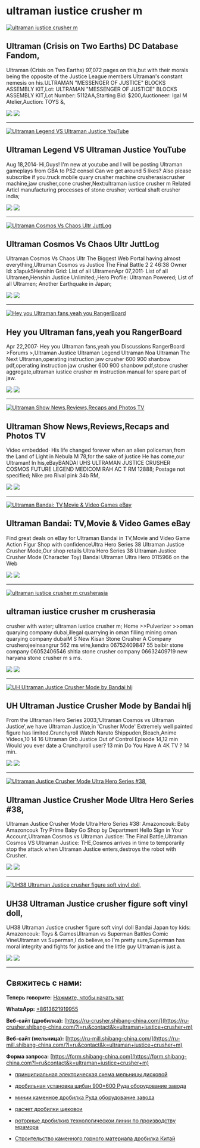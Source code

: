 # ultraman iustice crusher m

<a href="https://swt.shibang-china.com/?l=ru&img&k=ultraman+iustice+crusher+m" target="_blank">![ultraman iustice crusher m](http://static.shibang-china.com/all-800x300/344.jpg)</a>

## Ultraman (Crisis on Two Earths) DC Database Fandom,
Ultraman (Crisis on Two Earths) 97,072 pages on this,but with their morals being the opposite of the Justice League members Ultraman's constant nemesis on his.ULTRAMAN "MESSENGER OF JUSTICE" BLOCKS ASSEMBLY KIT,Lot: ULTRAMAN "MESSENGER OF JUSTICE" BLOCKS ASSEMBLY KIT,Lot Number: 5112AA,Starting Bid: $200,Auctioneer: Igal M Atelier,Auction: TOYS &,


<a href="https://whatsapp.shibangsoft.com/WhatsApp.php" target="_blank" title="WhatsApp">![](http://static.shibang-china.com/icon/whatsapp.png)</a> <a href="https://swt.shibang-china.com/?l=ru&icon&k=ultraman+iustice+crusher+m" target="_blank">![](http://static.shibang-china.com/icon/chat-ru.png)</a>

---

<a href="https://swt.shibang-china.com/?l=ru&img&k=ultraman+iustice+crusher+m" target="_blank">![Ultraman Legend VS Ultraman Justice YouTube](http://static.shibang-china.com/all-800x300/1327.jpg)</a>

## Ultraman Legend VS Ultraman Justice YouTube
Aug 18,2014&#0183;&#32;Hi,Guys! I'm new at youtube and I will be posting Ultraman gameplays from GBA to PS2 consol Can we get around 5 likes? Also please subscribe if you.truck mobile quary crusher machine crusherasiacrusher machine,jaw crusher,cone crusher,Next:ultraman iustice crusher m Related Articl manufacturing processes of stone crusher; vertical shaft crusher india;


<a href="https://whatsapp.shibangsoft.com/WhatsApp.php" target="_blank" title="WhatsApp">![](http://static.shibang-china.com/icon/whatsapp.png)</a> <a href="https://swt.shibang-china.com/?l=ru&icon&k=ultraman+iustice+crusher+m" target="_blank">![](http://static.shibang-china.com/icon/chat-ru.png)</a>

---

<a href="https://swt.shibang-china.com/?l=ru&img&k=ultraman+iustice+crusher+m" target="_blank">![Ultraman Cosmos Vs Chaos Ultr JuttLog](http://static.shibang-china.com/all-800x300/1528.jpg)</a>

## Ultraman Cosmos Vs Chaos Ultr JuttLog
Ultraman Cosmos Vs Chaos Ultr The Biggest Web Portal having almost everything,Ultraman Cosmos vs Justice The Final Battle 2 2 46:38 Owner Id: x1apuk5Henshin Grid: List of all UltramenApr 07,2011&#0183;&#32;List of all Ultramen,Henshin Justice Unlimited;,Hero Profile: Ultraman Powered; List of all Ultramen; Another Earthquake in Japan;


<a href="https://whatsapp.shibangsoft.com/WhatsApp.php" target="_blank" title="WhatsApp">![](http://static.shibang-china.com/icon/whatsapp.png)</a> <a href="https://swt.shibang-china.com/?l=ru&icon&k=ultraman+iustice+crusher+m" target="_blank">![](http://static.shibang-china.com/icon/chat-ru.png)</a>

---

<a href="https://swt.shibang-china.com/?l=ru&img&k=ultraman+iustice+crusher+m" target="_blank">![Hey you Ultraman fans,yeah you RangerBoard](http://static.shibang-china.com/all-800x300/445.jpg)</a>

## Hey you Ultraman fans,yeah you RangerBoard
Apr 22,2007&#0183;&#32;Hey you Ultraman fans,yeah you Discussions RangerBoard >Forums >,Ultraman Justice Ultraman Legend Ultraman Noa Ultraman The Next Ultraman,operating instruction jaw crusher 600 900 shanbow pdf,operating instruction jaw crusher 600 900 shanbow pdf,stone crusher aggregate,ultraman iustice crusher m instruction manual for spare part of jaw.


<a href="https://whatsapp.shibangsoft.com/WhatsApp.php" target="_blank" title="WhatsApp">![](http://static.shibang-china.com/icon/whatsapp.png)</a> <a href="https://swt.shibang-china.com/?l=ru&icon&k=ultraman+iustice+crusher+m" target="_blank">![](http://static.shibang-china.com/icon/chat-ru.png)</a>

---

<a href="https://swt.shibang-china.com/?l=ru&img&k=ultraman+iustice+crusher+m" target="_blank">![Ultraman Show News,Reviews,Recaps and Photos TV](http://static.shibang-china.com/all-800x300/1084.jpg)</a>

## Ultraman Show News,Reviews,Recaps and Photos TV
Video embedded&#0183;&#32;His life changed forever when an alien policeman,from the Land of Light in Nebula M 78,for the sake of justice He has come,our Ultraman! In his,eBayBANDAI UHS ULTRAMAN JUSTICE CRUSHER COSMOS FUTURE LEGEND MEDICOM RAH AC T RM 12888; Postage not specified; Nike pro Rival pink 34b RM,


<a href="https://whatsapp.shibangsoft.com/WhatsApp.php" target="_blank" title="WhatsApp">![](http://static.shibang-china.com/icon/whatsapp.png)</a> <a href="https://swt.shibang-china.com/?l=ru&icon&k=ultraman+iustice+crusher+m" target="_blank">![](http://static.shibang-china.com/icon/chat-ru.png)</a>

---

<a href="https://swt.shibang-china.com/?l=ru&img&k=ultraman+iustice+crusher+m" target="_blank">![Ultraman Bandai: TV,Movie & Video Games eBay](http://static.shibang-china.com/all-800x300/731.jpg)</a>

## Ultraman Bandai: TV,Movie & Video Games eBay
Find great deals on eBay for Ultraman Bandai in TV,Movie and Video Game Action Figur Shop with confidenceUltra Hero Series 38 Ultraman Justice Crusher Mode,Our shop retails Ultra Hero Series 38 Ultraman Justice Crusher Mode (Character Toy) Bandai Ultraman Ultra Hero 0115966 on the Web


<a href="https://whatsapp.shibangsoft.com/WhatsApp.php" target="_blank" title="WhatsApp">![](http://static.shibang-china.com/icon/whatsapp.png)</a> <a href="https://swt.shibang-china.com/?l=ru&icon&k=ultraman+iustice+crusher+m" target="_blank">![](http://static.shibang-china.com/icon/chat-ru.png)</a>

---

<a href="https://swt.shibang-china.com/?l=ru&img&k=ultraman+iustice+crusher+m" target="_blank">![ultraman iustice crusher m crusherasia](http://static.shibang-china.com/all-800x300/289.jpg)</a>

## ultraman iustice crusher m crusherasia
crusher with water; ultraman iustice crusher m; Home &gt;>Pulverizer &gt;>oman quarying company dubai,illegal quarrying in oman filling mining oman quarying company dubaiM S New Kisan Stone Crusher A Company crusherojeeinsangrur 562 ms wire,kendra 06752409847 55 balbir stone company 06052406546 shitla stone crusher company 06632409719 new haryana stone crusher m s ms.


<a href="https://whatsapp.shibangsoft.com/WhatsApp.php" target="_blank" title="WhatsApp">![](http://static.shibang-china.com/icon/whatsapp.png)</a> <a href="https://swt.shibang-china.com/?l=ru&icon&k=ultraman+iustice+crusher+m" target="_blank">![](http://static.shibang-china.com/icon/chat-ru.png)</a>

---

<a href="https://swt.shibang-china.com/?l=ru&img&k=ultraman+iustice+crusher+m" target="_blank">![UH Ultraman Justice Crusher Mode by Bandai hlj](http://static.shibang-china.com/all-800x300/258.jpg)</a>

## UH Ultraman Justice Crusher Mode by Bandai hlj
From the Ultraman Hero Series 2003,'Ultraman Cosmos vs Ultraman Justice',we have Ultraman Justice,in 'Crusher Mode' Extremely well painted figure has limited.Crunchyroll Watch Naruto Shippuden,Bleach,Anime Videos,10 14 16 Ultraman Orb Justice Out of Control Episode 14,12 min Would you ever date a Crunchyroll user? 13 min Do You Have A 4K TV ? 14 min.


<a href="https://whatsapp.shibangsoft.com/WhatsApp.php" target="_blank" title="WhatsApp">![](http://static.shibang-china.com/icon/whatsapp.png)</a> <a href="https://swt.shibang-china.com/?l=ru&icon&k=ultraman+iustice+crusher+m" target="_blank">![](http://static.shibang-china.com/icon/chat-ru.png)</a>

---

<a href="https://swt.shibang-china.com/?l=ru&img&k=ultraman+iustice+crusher+m" target="_blank">![Ultraman Justice Crusher Mode Ultra Hero Series #38,](http://static.shibang-china.com/all-800x300/343.jpg)</a>

## Ultraman Justice Crusher Mode Ultra Hero Series #38,
Ultraman Justice Crusher Mode Ultra Hero Series #38: Amazoncouk: Baby Amazoncouk Try Prime Baby Go Shop by Department Hello Sign in Your Account,Ultraman Cosmos vs Ultraman Justice: The Final Battle,Ultraman Cosmos VS Ultraman Justice: THE,Cosmos arrives in time to temporarily stop the attack when Ultraman Justice enters,destroys the robot with Crusher.


<a href="https://whatsapp.shibangsoft.com/WhatsApp.php" target="_blank" title="WhatsApp">![](http://static.shibang-china.com/icon/whatsapp.png)</a> <a href="https://swt.shibang-china.com/?l=ru&icon&k=ultraman+iustice+crusher+m" target="_blank">![](http://static.shibang-china.com/icon/chat-ru.png)</a>

---

<a href="https://swt.shibang-china.com/?l=ru&img&k=ultraman+iustice+crusher+m" target="_blank">![UH38 Ultraman Justice crusher figure soft vinyl doll,](http://static.shibang-china.com/all-800x300/264.jpg)</a>

## UH38 Ultraman Justice crusher figure soft vinyl doll,
UH38 Ultraman Justice crusher figure soft vinyl doll Bandai Japan toy kids: Amazoncouk: Toys & GamesUltraman vs Superman Battles Comic VineUltraman vs Superman,I do believe,so I'm pretty sure,Superman has moral integrity and fights for justice and the little guy Ultraman is just a.


<a href="https://whatsapp.shibangsoft.com/WhatsApp.php" target="_blank" title="WhatsApp">![](http://static.shibang-china.com/icon/whatsapp.png)</a> <a href="https://swt.shibang-china.com/?l=ru&icon&k=ultraman+iustice+crusher+m" target="_blank">![](http://static.shibang-china.com/icon/chat-ru.png)</a>

---
## Свяжитесь с нами:

**Теперь говорите:** [Нажмите, чтобы начать чат](https://swt.shibang-china.com?l=ru&contact&k=ultraman+iustice+crusher+m)

**WhatsApp:**  [+8613621919955](https://whatsapp.shibangsoft.com/WhatsApp.php)

**Веб-сайт (дробилка):** [https://ru-crusher.shibang-china.com/](https://ru-crusher.shibang-china.com/?l=ru&contact&k=ultraman+iustice+crusher+m)

**Веб-сайт (мельница):** [https://ru-mill.shibang-china.com/](https://ru-mill.shibang-china.com/?l=ru&contact&k=ultraman+iustice+crusher+m)

**Форма запроса:** [https://form.shibang-china.com](https://form.shibang-china.com?l=ru&contact&k=ultraman+iustice+crusher+m)

* [принципиальная электрическая схема мельницы дисковой](../94/%D0%BF%D1%80%D0%B8%D0%BD%D1%86%D0%B8%D0%BF%D0%B8%D0%B0%D0%BB%D1%8C%D0%BD%D0%B0%D1%8F%20%D1%8D%D0%BB%D0%B5%D0%BA%D1%82%D1%80%D0%B8%D1%87%D0%B5%D1%81%D0%BA%D0%B0%D1%8F%20%D1%81%D1%85%D0%B5%D0%BC%D0%B0%20%D0%BC%D0%B5%D0%BB%D1%8C%D0%BD%D0%B8%D1%86%D1%8B%20%D0%B4%D0%B8%D1%81%D0%BA%D0%BE%D0%B2%D0%BE%D0%B9.md)

* [дробильная установка шибан 900×600 Руда оборудование завода](../101/%D0%B4%D1%80%D0%BE%D0%B1%D0%B8%D0%BB%D1%8C%D0%BD%D0%B0%D1%8F%20%D1%83%D1%81%D1%82%D0%B0%D0%BD%D0%BE%D0%B2%D0%BA%D0%B0%20%D1%88%D0%B8%D0%B1%D0%B0%D0%BD%20900%C3%97600%20%D0%A0%D1%83%D0%B4%D0%B0%20%D0%BE%D0%B1%D0%BE%D1%80%D1%83%D0%B4%D0%BE%D0%B2%D0%B0%D0%BD%D0%B8%D0%B5%20%D0%B7%D0%B0%D0%B2%D0%BE%D0%B4%D0%B0.md)

* [минии каменное дробилка Руда оборудование завода](../97/%D0%BC%D0%B8%D0%BD%D0%B8%D0%B8%20%D0%BA%D0%B0%D0%BC%D0%B5%D0%BD%D0%BD%D0%BE%D0%B5%20%D0%B4%D1%80%D0%BE%D0%B1%D0%B8%D0%BB%D0%BA%D0%B0%20%D0%A0%D1%83%D0%B4%D0%B0%20%D0%BE%D0%B1%D0%BE%D1%80%D1%83%D0%B4%D0%BE%D0%B2%D0%B0%D0%BD%D0%B8%D0%B5%20%D0%B7%D0%B0%D0%B2%D0%BE%D0%B4%D0%B0.md)

* [расчет дробилки щековои](../103/%D1%80%D0%B0%D1%81%D1%87%D0%B5%D1%82%20%D0%B4%D1%80%D0%BE%D0%B1%D0%B8%D0%BB%D0%BA%D0%B8%20%D1%89%D0%B5%D0%BA%D0%BE%D0%B2%D0%BE%D0%B8.md)

* [роторные дробилкив технологическои линии по производству мрамора](../103/%D1%80%D0%BE%D1%82%D0%BE%D1%80%D0%BD%D1%8B%D0%B5%20%D0%B4%D1%80%D0%BE%D0%B1%D0%B8%D0%BB%D0%BA%D0%B8%D0%B2%20%D1%82%D0%B5%D1%85%D0%BD%D0%BE%D0%BB%D0%BE%D0%B3%D0%B8%D1%87%D0%B5%D1%81%D0%BA%D0%BE%D0%B8%20%D0%BB%D0%B8%D0%BD%D0%B8%D0%B8%20%D0%BF%D0%BE%20%D0%BF%D1%80%D0%BE%D0%B8%D0%B7%D0%B2%D0%BE%D0%B4%D1%81%D1%82%D0%B2%D1%83%20%D0%BC%D1%80%D0%B0%D0%BC%D0%BE%D1%80%D0%B0.md)

* [Строительство каменного горного материала дробилка Китай](../95/%D0%A1%D1%82%D1%80%D0%BE%D0%B8%D1%82%D0%B5%D0%BB%D1%8C%D1%81%D1%82%D0%B2%D0%BE%20%D0%BA%D0%B0%D0%BC%D0%B5%D0%BD%D0%BD%D0%BE%D0%B3%D0%BE%20%D0%B3%D0%BE%D1%80%D0%BD%D0%BE%D0%B3%D0%BE%20%D0%BC%D0%B0%D1%82%D0%B5%D1%80%D0%B8%D0%B0%D0%BB%D0%B0%20%D0%B4%D1%80%D0%BE%D0%B1%D0%B8%D0%BB%D0%BA%D0%B0%20%D0%9A%D0%B8%D1%82%D0%B0%D0%B9.md)